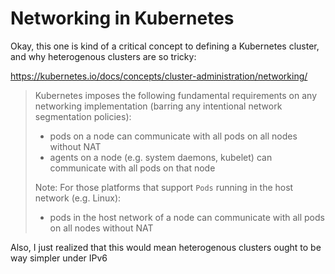 # Networking in Kubernetes

Okay, this one is kind of a critical concept to defining a Kubernetes cluster, and why heterogenous clusters are so tricky:

https://kubernetes.io/docs/concepts/cluster-administration/networking/

> Kubernetes imposes the following fundamental requirements on any networking
> implementation (barring any intentional network segmentation policies):
>
>    * pods on a node can communicate with all pods on all nodes without NAT
>    * agents on a node (e.g. system daemons, kubelet) can communicate with all
>      pods on that node
>
> Note: For those platforms that support `Pods` running in the host network (e.g.
> Linux):
>
>    * pods in the host network of a node can communicate with all pods on all
>      nodes without NAT

Also, I just realized that this would mean heterogenous clusters ought to be way simpler under IPv6
